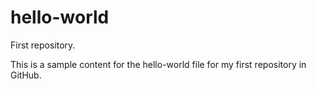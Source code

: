 # hello-world
First repository.

This is a sample content for the hello-world file for my first repository in GitHub. 

